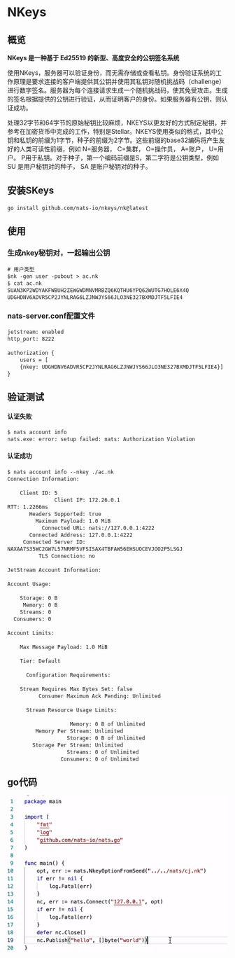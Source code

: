 # NKeys

## 概览
**NKeys 是一种基于 Ed25519 的新型、高度安全的公钥签名系统**

使用NKeys，服务器可以验证身份，而无需存储或查看私钥。身份验证系统的工作原理是要求连接的客户端提供其公钥并使用其私钥对随机挑战码（challenge）进行数字签名。服务器为每个连接请求生成一个随机挑战码，使其免受攻击。生成的签名根据提供的公钥进行验证，从而证明客户的身份。如果服务器有公钥，则认证成功。

处理32字节和64字节的原始秘钥比较麻烦，NKEYS以更友好的方式制定秘钥，并参考在加密货币中完成的工作，特别是Stellar。NKEYS使用类似的格式，其中公钥和私钥的前缀为1字节，种子的前缀为2字节。这些前缀的base32编码将产生友好的人类可读性前缀，例如 N=服务器， C=集群， O=操作员， A=账户， U=用户。 P用于私钥。对于种子，第一个编码前缀是S，第二字符是公钥类型，例如 SU 是用户秘钥对的种子， SA 是账户秘钥对的种子。

## 安装SKeys
```azure
go install github.com/nats-io/nkeys/nk@latest
```

## 使用
### 生成nkey秘钥对，一起输出公钥
```azure
# 用户类型
$nk -gen user -pubout > ac.nk
$ cat ac.nk 
SUAN3KP2WDYAKFWBUH2ZEWGWDMNVMRBZQ6KQTHU6YPQ62WUTG7HOLE6X4Q
UDGHDNV6ADVR5CP2JYNLRAG6LZJNWJYS66JLO3NE327BXMDJTF5LFIE4
```

### nats-server.conf配置文件
```azure
jetstream: enabled
http_port: 8222

authorization {
    users = [
    {nkey: UDGHDNV6ADVR5CP2JYNLRAG6LZJNWJYS66JLO3NE327BXMDJTF5LFIE4}]
}
```

## 验证测试

#### 认证失败
```azure
$ nats account info
nats.exe: error: setup failed: nats: Authorization Violation
```
#### 认证成功
```azure
$ nats account info --nkey ./ac.nk
Connection Information:

    Client ID: 5
               Client IP: 172.26.0.1
RTT: 1.2266ms
       Headers Supported: true
         Maximum Payload: 1.0 MiB
           Connected URL: nats://127.0.0.1:4222
       Connected Address: 127.0.0.1:4222
     Connected Server ID: NAXAA7S35WC2GW7L57NRMF5VFSISAX4TBFAW56EHSUOCEVJOO2P5LSGJ
          TLS Connection: no

JetStream Account Information:

Account Usage:

    Storage: 0 B
     Memory: 0 B
    Streams: 0
  Consumers: 0

Account Limits:

    Max Message Payload: 1.0 MiB

    Tier: Default

      Configuration Requirements:

    Stream Requires Max Bytes Set: false
          Consumer Maximum Ack Pending: Unlimited

      Stream Resource Usage Limits:

                    Memory: 0 B of Unlimited
         Memory Per Stream: Unlimited
                   Storage: 0 B of Unlimited
        Storage Per Stream: Unlimited
                   Streams: 0 of Unlimited
                 Consumers: 0 of Unlimited
```

## go代码
![img.png](img.png)